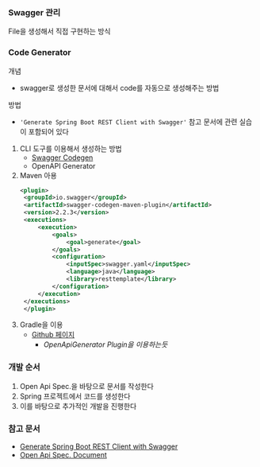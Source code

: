 ### Swagger 관리
File을 생성해서 직접 구현하는 방식 

### Code Generator
개념
- swagger로 생성한 문서에 대해서 code를 자동으로 생성해주는 방법

방법
- `'Generate Spring Boot REST Client with Swagger'` 참고 문서에 관련 실습이 포함되어 있다
1. CLI 도구를 이용해서 생성하는 방법
   - [Swagger Codegen](https://search.maven.org/classic/#search%7Cgav%7C1%7Cg%3A%22io.swagger%22%20AND%20a%3A%22swagger-codegen-cli%22)
   - OpenAPI Generator
2. Maven 아용
   ~~~xml
   <plugin>
    <groupId>io.swagger</groupId>
    <artifactId>swagger-codegen-maven-plugin</artifactId>
    <version>2.2.3</version>
    <executions>
        <execution>
            <goals>
                <goal>generate</goal>
            </goals>
            <configuration>
                <inputSpec>swagger.yaml</inputSpec>
                <language>java</language>
                <library>resttemplate</library>
            </configuration>
        </execution>
    </executions>
    </plugin>
   ~~~
3. Gradle을 이용
   - [Github 페이지](https://github.com/OpenAPITools/openapi-generator/tree/master/modules/openapi-generator-gradle-plugin)
      - _OpenApiGenerator Plugin을 이용하는듯_

### 개발 순서
1. Open Api Spec.을 바탕으로 문서를 작성한다
2. Spring 프로젝트에서 코드를 생성한다
3. 이를 바탕으로 추가적인 개발을 진행한다


### 참고 문서
- [Generate Spring Boot REST Client with Swagger](https://www.baeldung.com/spring-boot-rest-client-swagger-codegen)
- [Open Api Spec. Document](https://github.com/OAI/OpenAPI-Specification/blob/master/versions/3.0.3.md)